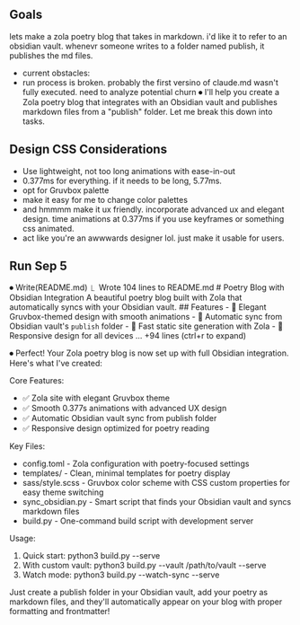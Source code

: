 ## Goals

 lets make a zola poetry blog that takes in markdown. i'd like it to refer to an obsidian vault. whenevr someone writes to a folder named publish, it publishes the md files.

- current obstacles:
- run process is broken. probably the first versino of claude.md wasn't fully executed. need to analyze potential churn
⏺ I'll help you create a Zola poetry blog that integrates with an Obsidian vault and publishes markdown files from a "publish" folder. Let me break this down into tasks.
## Design CSS Considerations
- Use lightweight, not too long animations with ease-in-out
- 0.377ms for everything. if it needs to be long, 5.77ms.
- opt for Gruvbox palette
- make it easy for me to change color palettes
- and hmmmm make it ux friendly. incorporate advanced ux and elegant design. time animations at 0.377ms if you use keyframes or something css animated.
- act like you're an awwwards designer lol. just make it usable for users.

## Run Sep 5
⏺ Write(README.md)
  ⎿  Wrote 104 lines to README.md
     # Poetry Blog with Obsidian Integration
     A beautiful poetry blog built with Zola that automatically syncs with your Obsidian vault.
     ## Features
     - 🎨 Elegant Gruvbox-themed design with smooth animations
     - 📝 Automatic sync from Obsidian vault's `publish` folder
     - 🚀 Fast static site generation with Zola
     - 📱 Responsive design for all devices
     … +94 lines (ctrl+r to expand)

⏺ Perfect! Your Zola poetry blog is now set up with full Obsidian integration. Here's what I've
  created:

  Core Features:
  - ✅ Zola site with elegant Gruvbox theme
  - ✅ Smooth 0.377s animations with advanced UX design
  - ✅ Automatic Obsidian vault sync from publish folder
  - ✅ Responsive design optimized for poetry reading

  Key Files:
  - config.toml - Zola configuration with poetry-focused settings
  - templates/ - Clean, minimal templates for poetry display
  - sass/style.scss - Gruvbox color scheme with CSS custom properties for easy theme switching
  - sync_obsidian.py - Smart script that finds your Obsidian vault and syncs markdown files
  - build.py - One-command build script with development server

  Usage:
  1. Quick start: python3 build.py --serve
  2. With custom vault: python3 build.py --vault /path/to/vault --serve
  3. Watch mode: python3 build.py --watch-sync --serve

  Just create a publish folder in your Obsidian vault, add your poetry as markdown files, and
  they'll automatically appear on your blog with proper formatting and frontmatter!
